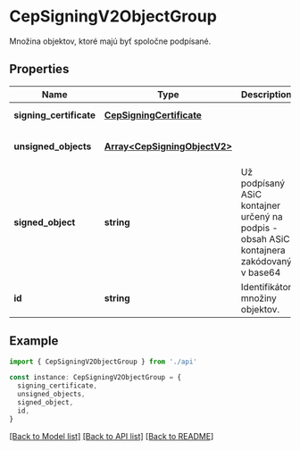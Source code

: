 # CepSigningV2ObjectGroup

Množina objektov, ktoré majú byť spoločne podpísané.

## Properties

| Name                    | Type                                                         | Description                                                                              | Notes                             |
| ----------------------- | ------------------------------------------------------------ | ---------------------------------------------------------------------------------------- | --------------------------------- |
| **signing_certificate** | [**CepSigningCertificate**](CepSigningCertificate.md)        |                                                                                          | [default to undefined]            |
| **unsigned_objects**    | [**Array&lt;CepSigningObjectV2&gt;**](CepSigningObjectV2.md) |                                                                                          | [optional] [default to undefined] |
| **signed_object**       | **string**                                                   | Už podpísaný ASiC kontajner určený na podpis - obsah ASiC kontajnera zakódovaný v base64 | [optional] [default to undefined] |
| **id**                  | **string**                                                   | Identifikátor množiny objektov.                                                          | [default to undefined]            |

## Example

```typescript
import { CepSigningV2ObjectGroup } from './api'

const instance: CepSigningV2ObjectGroup = {
  signing_certificate,
  unsigned_objects,
  signed_object,
  id,
}
```

[[Back to Model list]](../README.md#documentation-for-models) [[Back to API list]](../README.md#documentation-for-api-endpoints) [[Back to README]](../README.md)
